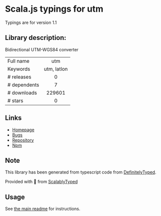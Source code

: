 
# Scala.js typings for utm

Typings are for version 1.1

## Library description:
Bidirectional UTM-WGS84 converter

|                    |                 |
| ------------------ | :-------------: |
| Full name          | utm |
| Keywords           | utm, latlon |
| # releases         | 0 |
| # dependents       | 7 |
| # downloads        | 229601 |
| # stars            | 0 |

## Links
- [Homepage](https://github.com/timothygu/utm#readme)
- [Bugs](https://github.com/timothygu/utm/issues)
- [Repository](https://github.com/timothygu/utm)
- [Npm](https://www.npmjs.com/package/utm)
    


## Note
This library has been generated from typescript code from [DefinitelyTyped](https://definitelytyped.org).

Provided with :purple_heart: from [ScalablyTyped](https://github.com/oyvindberg/ScalablyTyped)

## Usage
See [the main readme](../../readme.md) for instructions.


